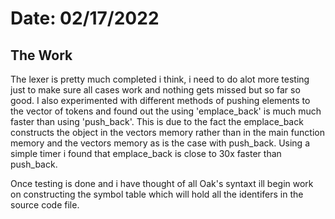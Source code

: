 # Date: 02/17/2022

## The Work

The lexer is pretty much completed i think, i need to do alot more testing just to make sure all cases work and 
nothing gets missed but so far so good. I also experimented with different methods of pushing elements to the 
vector of tokens and found out the using 'emplace_back' is much much faster than using 'push_back'. This is due
to the fact the emplace_back constructs the object in the vectors memory rather than in the main function memory and 
the vectors memory as is the case with push_back. Using a simple timer i found that emplace_back is close to 30x faster
than push_back.

Once testing is done and i have thought of all Oak's syntaxt ill begin work on constructing the symbol table which 
will hold all the identifers in the source code file.